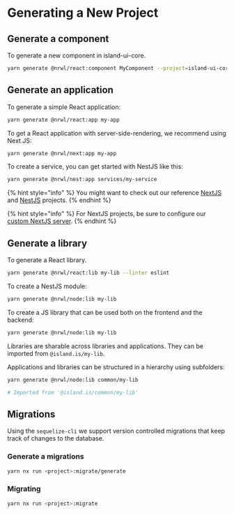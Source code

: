 # Generating a New Project

## Generate a component

To generate a new component in island-ui-core.

```bash
yarn generate @nrwl/react:component MyComponent --project=island-ui-core
```

## Generate an application

To generate a simple React application:

```bash
yarn generate @nrwl/react:app my-app
```

To get a React application with server-side-rendering, we recommend using Next.JS:

```bash
yarn generate @nrwl/next:app my-app
```

To create a service, you can get started with NestJS like this:

```bash
yarn generate @nrwl/nest:app services/my-service
```

{% hint style="info" %}
You might want to check out our reference [NextJS](https://github.com/island-is/island.is/tree/main/apps/reference-next-app) and [NestJS](https://github.com/island-is/island.is/tree/main/apps/reference-backend) projects.
{% endhint %}

{% hint style="info" %}
For NextJS projects, be sure to configure our [custom NextJS server](../technical-overview/devops/next-server.md).
{% endhint %}

## Generate a library

To generate a React library.

```bash
yarn generate @nrwl/react:lib my-lib --linter eslint
```

To create a NestJS module:

```bash
yarn generate @nrwl/node:lib my-lib
```

To create a JS library that can be used both on the frontend and the backend:

```bash
yarn generate @nrwl/node:lib my-lib
```

Libraries are sharable across libraries and applications. They can be imported from `@island.is/my-lib`.

Applications and libraries can be structured in a hierarchy using subfolders:

```bash
yarn generate @nrwl/node:lib common/my-lib

# Imported from '@island.is/common/my-lib'
```

## Migrations

Using the `sequelize-cli` we support version controlled migrations that keep track of changes to the database.

### Generate a migrations

```bash
yarn nx run <project>:migrate/generate
```

### Migrating

```bash
yarn nx run <project>:migrate
```
